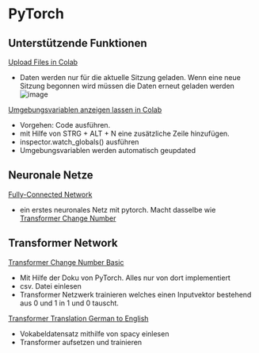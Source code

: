 # PyTorch

## Unterstützende Funktionen

[Upload Files in Colab](https://github.com/DominikBurkert/PyTorch/blob/master/Upload_Files_in_Colab.ipynb)
- Daten werden nur für die aktuelle Sitzung geladen. Wenn eine neue Sitzung begonnen wird müssen die Daten erneut geladen werden
![image](https://user-images.githubusercontent.com/39130045/111678027-1f46d980-8820-11eb-9f30-bcbe2f1747e5.png)


[Umgebungsvariablen anzeigen lassen in Colab](https://github.com/DominikBurkert/PyTorch/blob/master/Umgebungsvariablen_anzeigen_lassen.ipynb)
- Vorgehen: Code ausführen. 
- mit Hilfe von STRG + ALT + N eine zusätzliche Zeile hinzufügen.
- inspector.watch_globals() ausführen
- Umgebungsvariablen werden automatisch geupdated


## Neuronale Netze

[Fully-Connected Network](https://github.com/DominikBurkert/PyTorch/blob/master/erstes_neuronales_Netz_mit_PyTorch.ipynb) 
- ein erstes neuronales Netz mit pytorch. Macht dasselbe wie [Transformer Change Number](https://github.com/DominikBurkert/PyTorch/blob/master/Transformer_Change_Numbers.ipynb)

## Transformer Network

[Transformer Change Number Basic](https://github.com/DominikBurkert/PyTorch/blob/master/Transformer_Change_Numbers_basic.ipynb)
- Mit Hilfe der Doku von PyTorch. Alles nur von dort implementiert
- csv. Datei einlesen
- Transformer Netzwerk trainieren welches einen Inputvektor bestehend aus 0 und 1 in 1 und 0 tauscht.

[Transformer Translation German to English](https://github.com/DominikBurkert/PyTorch/blob/master/TransformerNetwork_Translater_ger_eng.ipynb)
- Vokabeldatensatz mithilfe von spacy einlesen
- Transformer aufsetzen und trainieren
